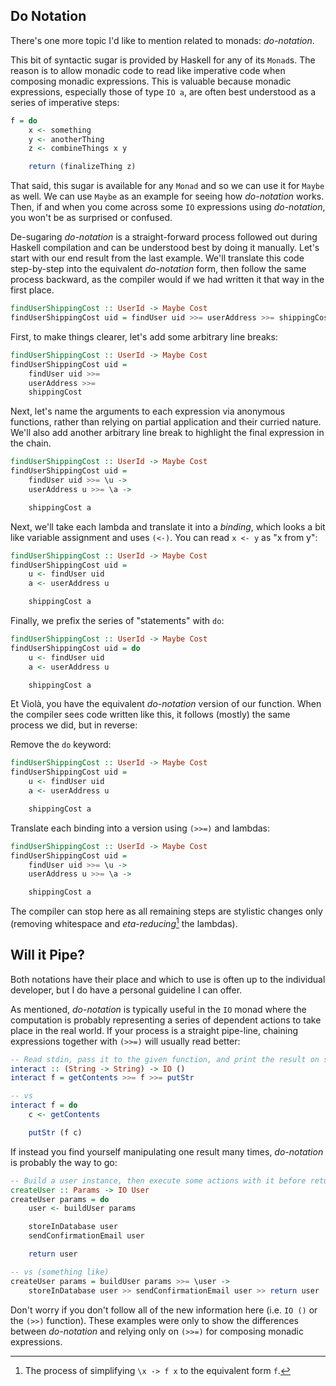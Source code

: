 ## Do Notation

There's one more topic I'd like to mention related to monads: *do-notation*.

This bit of syntactic sugar is provided by Haskell for any of its `Monad`s. The
reason is to allow monadic code to read like imperative code when composing
monadic expressions. This is valuable because monadic expressions, especially
those of type `IO a`, are often best understood as a series of imperative steps:

```haskell
f = do
    x <- something
    y <- anotherThing
    z <- combineThings x y

    return (finalizeThing z)
```

That said, this sugar is available for any `Monad` and so we can use it for
`Maybe` as well. We can use `Maybe` as an example for seeing how *do-notation*
works. Then, if and when you come across some `IO` expressions using
*do-notation*, you won't be as surprised or confused.

De-sugaring *do-notation* is a straight-forward process followed out during
Haskell compilation and can be understood best by doing it manually. Let's start
with our end result from the last example. We'll translate this code
step-by-step into the equivalent *do-notation* form, then follow the same
process backward, as the compiler would if we had written it that way in the
first place.

```haskell
findUserShippingCost :: UserId -> Maybe Cost
findUserShippingCost uid = findUser uid >>= userAddress >>= shippingCost
```

First, to make things clearer, let's add some arbitrary line breaks:

```haskell
findUserShippingCost :: UserId -> Maybe Cost
findUserShippingCost uid =
    findUser uid >>=
    userAddress >>=
    shippingCost
```

Next, let's name the arguments to each expression via anonymous functions,
rather than relying on partial application and their curried nature. We'll also
add another arbitrary line break to highlight the final expression in the chain.

```haskell
findUserShippingCost :: UserId -> Maybe Cost
findUserShippingCost uid =
    findUser uid >>= \u ->
    userAddress u >>= \a ->

    shippingCost a
```

Next, we'll take each lambda and translate it into a *binding*, which looks a
bit like variable assignment and uses `(<-)`. You can read `x <- y` as "x from
y":

```haskell
findUserShippingCost :: UserId -> Maybe Cost
findUserShippingCost uid =
    u <- findUser uid
    a <- userAddress u

    shippingCost a
```

Finally, we prefix the series of "statements" with `do`:

```haskell
findUserShippingCost :: UserId -> Maybe Cost
findUserShippingCost uid = do
    u <- findUser uid
    a <- userAddress u

    shippingCost a
```

Et Violà, you have the equivalent *do-notation* version of our function. When
the compiler sees code written like this, it follows (mostly) the same process
we did, but in reverse:

Remove the `do` keyword:

```haskell
findUserShippingCost :: UserId -> Maybe Cost
findUserShippingCost uid =
    u <- findUser uid
    a <- userAddress u

    shippingCost a
```

Translate each binding into a version using `(>>=)` and lambdas:

```haskell
findUserShippingCost :: UserId -> Maybe Cost
findUserShippingCost uid =
    findUser uid >>= \u ->
    userAddress u >>= \a ->

    shippingCost a
```

The compiler can stop here as all remaining steps are stylistic changes only
(removing whitespace and *eta-reducing*[^eta-reduce] the lambdas).

[^eta-reduce]: The process of simplifying `\x -> f x` to the equivalent form `f`.

## Will it Pipe?

Both notations have their place and which to use is often up to the individual
developer, but I do have a personal guideline I can offer.

As mentioned, *do-notation* is typically useful in the `IO` monad where the
computation is probably representing a series of dependent actions to take place
in the real world. If your process is a straight pipe-line, chaining expressions
together with `(>>=)` will usually read better:

```haskell
-- Read stdin, pass it to the given function, and print the result on stdout
interact :: (String -> String) -> IO ()
interact f = getContents >>= f >>= putStr

-- vs
interact f = do
    c <- getContents

    putStr (f c)
```

If instead you find yourself manipulating one result many times, *do-notation*
is probably the way to go:

```haskell
-- Build a user instance, then execute some actions with it before returning
createUser :: Params -> IO User
createUser params = do
    user <- buildUser params

    storeInDatabase user
    sendConfirmationEmail user

    return user

-- vs (something like)
createUser params = buildUser params >>= \user ->
    storeInDatabase user >> sendConfirmationEmail user >> return user
```

Don't worry if you don't follow all of the new information here (i.e. `IO ()` or
the `(>>)` function). These examples were only to show the differences between
*do-notation* and relying only on `(>>=)` for composing monadic expressions.
